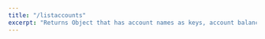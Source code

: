 ```yaml
---
title: "/listaccounts"
excerpt: "Returns Object that has account names as keys, account balances as values."
---
```

